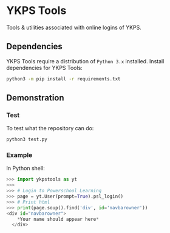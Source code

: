 # YKPS Tools
Tools &amp; utilities associated with online logins of YKPS.

## Dependencies
YKPS Tools require a distribution of `Python 3.x` installed.
Install dependencies for YKPS Tools:
```sh
python3 -m pip install -r requirements.txt
```

## Demonstration
### Test
To test what the repository can do:
```sh
python3 test.py
```
### Example
In Python shell:
```python
>>> import ykpstools as yt
>>>
>>> # Login to Powerschool Learning
>>> page = yt.User(prompt=True).psl_login()
>>> # Print html
>>> print(page.soup().find('div', id='navbarowner'))
<div id="navbarowner">
    *Your name should appear here*
  </div>
```
